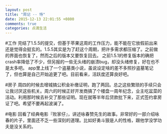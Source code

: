 ```yaml
---
layout: post
title: "周记 -- 恃"
date: 2015-12-13 22:01:55 +0800
comments: true
categories: 点滴生活
---
```

#工作
完结了1.5.5的提交，但基于苹果这周的工作压力，能不能在它放假前出来还是觉得会挺玄的。1.5.5其实是为了赶这个周期，把许多需求都压缩了。之前做的界面也恢复了，然而之后的版本又要恢复回去。
之前1.5.1的修复版本的确把crash率降低了不少，但另报的一些无头绪的崩溃bug，却没头绪修复，好在也不是太多吧。
app里上线了一个盗墓类小说，虽说设定啥的差不多照抄盗墓笔记了，但也算是自己开始追更了吧。目前看来，活跃度还算良好吧。

#房子
周四的时候去增城搞公积金补缴证明，跑了两回。总之这些繁琐的手续只会让我讨厌这些机关。周六的时候正好开发商搞了个楼盘一周年纪念，业主吃盆菜的活动。利用那时候去补交了那些证明。现在就等半年后贷款批下来，正式签约拿房证了吧。希望不要再起波澜了。

#电影
回看了经典电影『败家仔』，讲述咏春赞先生的故事。非常好的一部介绍咏春的片子，里面还不乏一些深刻的道理。比如好勇斗狠是人的性格，跟他学没学功夫是没关系的。
